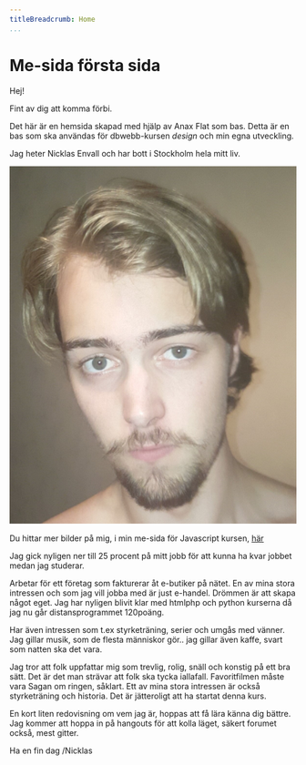 ```yaml
---
titleBreadcrumb: Home
...
```

Me-sida första sida
===============================

Hej!

Fint av dig att komma förbi.

Det här är en hemsida skapad med hjälp av Anax Flat som bas. Detta är en bas som ska användas för dbwebb-kursen *design* och min egna utveckling.

Jag heter Nicklas Envall och har bott i Stockholm hela mitt liv.

![Jag själv](../htdocs/img/presentation1.jpg)

Du hittar mer bilder på mig, i min me-sida för Javascript kursen, [här](http://www.student.bth.se/~nien16/dbwebb-kurser/javascript1/me/me.html)

Jag gick nyligen ner till 25 procent på mitt jobb för att kunna ha kvar jobbet medan jag studerar.

Arbetar för ett företag som fakturerar åt e-butiker på nätet. En av mina stora intressen och som jag vill jobba med är just e-handel.
Drömmen är att skapa något eget. Jag har nyligen blivit klar med htmlphp och python kurserna då jag nu går distansprogrammet 120poäng.

Har även intressen som t.ex styrketräning, serier och umgås med vänner. Jag gillar musik, som de flesta människor gör.. jag gillar även kaffe, svart som natten ska det vara.

Jag tror att folk uppfattar mig som trevlig, rolig, snäll och konstig på ett bra sätt.
Det är det man strävar att folk ska tycka iallafall. Favoritfilmen måste vara Sagan om ringen, såklart.
Ett av mina stora intressen är också styrketräning och historia. Det är jätteroligt att ha startat denna kurs.

En kort liten redovisning om vem jag är, hoppas att få lära känna dig bättre. Jag kommer att hoppa in på hangouts för att kolla läget, säkert forumet också, mest gitter.

Ha en fin dag
/Nicklas
